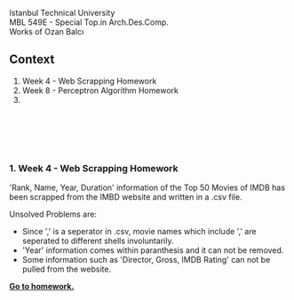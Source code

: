 Istanbul Technical University  
MBL 549E - Special Top.in Arch.Des.Comp.  
Works of Ozan Balcı


## Context  
1. Week 4 - Web Scrapping Homework
2. Week 8 - Perceptron Algorithm Homework
3. 
  
  <br/><br/>
  <br/><br/>
  
### 1. Week 4 - Web Scrapping Homework
'Rank, Name, Year, Duration' information of the Top 50 Movies of IMDB has been scrapped from the IMBD website and written in a .csv file.

Unsolved Problems are:  
- Since ',' is a seperator in .csv, movie names which include ',' are seperated to different shells involuntarily.
- 'Year' information comes within paranthesis and it can not be removed.
- Some information such as 'Director, Gross, IMDB Rating' can not be pulled from the website.

**[Go to homework.](https://github.com/balciozan/MBL_OzanBalci/tree/master/imdb_top_50)**
